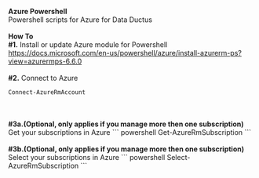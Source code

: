 <B>Azure Powershell</B>
</BR>
Powershell scripts for Azure for Data Ductus
</BR>
</BR>
<B>How To</B>
</br>
<B>#1.</B> Install or update Azure module for Powershell
https://docs.microsoft.com/en-us/powershell/azure/install-azurerm-ps?view=azurermps-6.6.0
</br>
</br>
<B>#2.</b> Connect to Azure 
``` powershell
Connect-AzureRmAccount
```
</br>
</br>
<B>#3a.(Optional, only applies if you manage more then one subscription)</b> Get your subscriptions in Azure 
``` powershell
Get-AzureRmSubscription
```
</br>
</br>
<B>#3b.(Optional, only applies if you manage more then one subscription)</b> Select your subscriptions in Azure 
``` powershell
Select-AzureRmSubscription
```
